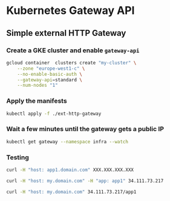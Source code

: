 # Kubernetes Gateway API

## Simple external HTTP Gateway

### Create a GKE cluster and enable `gateway-api`

```sh
gcloud container  clusters create "my-cluster" \
    --zone "europe-west1-c" \
    --no-enable-basic-auth \
    --gateway-api=standard \
    --num-nodes "1"
```

### Apply the manifests

```sh
kubectl apply -f ./ext-http-gateway
```

### Wait a few minutes until the gateway gets a public IP

```sh
kubectl get gateway --namespace infra --watch
```

### Testing

```sh
curl -H "host: app1.domain.com" XXX.XXX.XXX.XXX
```

```sh
curl -H "host: my.domain.com" -H "app: app1" 34.111.73.217
```

```sh
curl -H "host: my.domain.com" 34.111.73.217/app1
```
